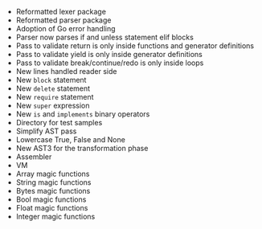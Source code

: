 - Reformatted lexer package
- Reformatted parser package
- Adoption of Go error handling
- Parser now parses if and unless statement elif blocks
- Pass to validate return is only inside functions and generator definitions
- Pass to validate yield is only inside generator definitions
- Pass to validate break/continue/redo is only inside loops
- New lines handled reader side
- New `block` statement
- New `delete` statement
- New `require` statement
- New `super` expression
- New `is` and `implements` binary operators
- Directory for test samples
- Simplify AST pass
- Lowercase True, False and None
- New AST3 for the transformation phase
- Assembler
- VM
- Array magic functions
- String magic functions
- Bytes magic functions
- Bool magic functions
- Float magic functions
- Integer magic functions